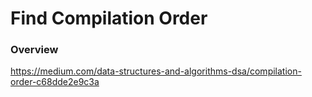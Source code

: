 # Find Compilation Order

### Overview

https://medium.com/data-structures-and-algorithms-dsa/compilation-order-c68dde2e9c3a

